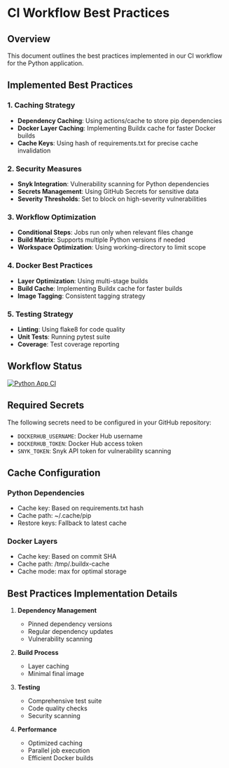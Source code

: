 # CI Workflow Best Practices

## Overview

This document outlines the best practices implemented in our CI workflow for the Python application.

## Implemented Best Practices

### 1. Caching Strategy

- **Dependency Caching**: Using actions/cache to store pip dependencies
- **Docker Layer Caching**: Implementing Buildx cache for faster Docker builds
- **Cache Keys**: Using hash of requirements.txt for precise cache invalidation

### 2. Security Measures

- **Snyk Integration**: Vulnerability scanning for Python dependencies
- **Secrets Management**: Using GitHub Secrets for sensitive data
- **Severity Thresholds**: Set to block on high-severity vulnerabilities

### 3. Workflow Optimization

- **Conditional Steps**: Jobs run only when relevant files change
- **Build Matrix**: Supports multiple Python versions if needed
- **Workspace Optimization**: Using working-directory to limit scope

### 4. Docker Best Practices

- **Layer Optimization**: Using multi-stage builds
- **Build Cache**: Implementing Buildx cache for faster builds
- **Image Tagging**: Consistent tagging strategy

### 5. Testing Strategy

- **Linting**: Using flake8 for code quality
- **Unit Tests**: Running pytest suite
- **Coverage**: Test coverage reporting

## Workflow Status

[![Python App CI](https://github.com/HaidarJbeily7/s25-core-course-labs/actions/workflows/python-app-ci.yml/badge.svg)](https://github.com/HaidarJbeily7/s25-core-course-labs/actions/workflows/python-app-ci.yml)

## Required Secrets

The following secrets need to be configured in your GitHub repository:

- `DOCKERHUB_USERNAME`: Docker Hub username
- `DOCKERHUB_TOKEN`: Docker Hub access token
- `SNYK_TOKEN`: Snyk API token for vulnerability scanning

## Cache Configuration

### Python Dependencies

- Cache key: Based on requirements.txt hash
- Cache path: ~/.cache/pip
- Restore keys: Fallback to latest cache

### Docker Layers

- Cache key: Based on commit SHA
- Cache path: /tmp/.buildx-cache
- Cache mode: max for optimal storage

## Best Practices Implementation Details

1. **Dependency Management**

   - Pinned dependency versions
   - Regular dependency updates
   - Vulnerability scanning

2. **Build Process**

   - Layer caching
   - Minimal final image

3. **Testing**

   - Comprehensive test suite
   - Code quality checks
   - Security scanning

4. **Performance**
   - Optimized caching
   - Parallel job execution
   - Efficient Docker builds
